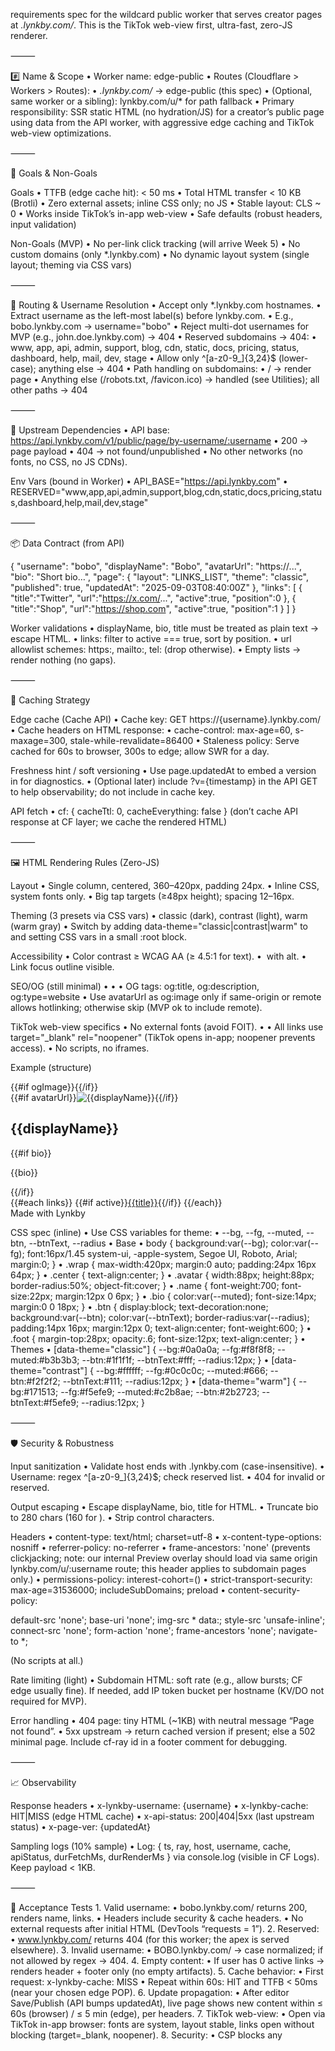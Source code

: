 requirements spec for the wildcard public worker that serves creator pages at *.lynkby.com/*. This is the TikTok web-view first, ultra-fast, zero-JS renderer.

⸻

#️⃣ Name & Scope
	•	Worker name: edge-public
	•	Routes (Cloudflare > Workers > Routes):
	•	*.lynkby.com/* → edge-public (this spec)
	•	(Optional, same worker or a sibling): lynkby.com/u/* for path fallback
	•	Primary responsibility: SSR static HTML (no hydration/JS) for a creator’s public page using data from the API worker, with aggressive edge caching and TikTok web-view optimizations.

⸻

🎯 Goals & Non-Goals

Goals
	•	TTFB (edge cache hit): < 50 ms
	•	Total HTML transfer < 10 KB (Brotli)
	•	Zero external assets; inline CSS only; no JS
	•	Stable layout: CLS ~ 0
	•	Works inside TikTok’s in-app web-view
	•	Safe defaults (robust headers, input validation)

Non-Goals (MVP)
	•	No per-link click tracking (will arrive Week 5)
	•	No custom domains (only *.lynkby.com)
	•	No dynamic layout system (single layout; theming via CSS vars)

⸻

🧭 Routing & Username Resolution
	•	Accept only *.lynkby.com hostnames.
	•	Extract username as the left-most label(s) before lynkby.com.
	•	E.g., bobo.lynkby.com → username="bobo"
	•	Reject multi-dot usernames for MVP (e.g., john.doe.lynkby.com) → 404
	•	Reserved subdomains → 404:
	•	www, app, api, admin, support, blog, cdn, static, docs, pricing, status, dashboard, help, mail, dev, stage
	•	Allow only ^[a-z0-9_]{3,24}$ (lower-case); anything else → 404
	•	Path handling on subdomains:
	•	/ → render page
	•	Anything else (/robots.txt, /favicon.ico) → handled (see Utilities); all other paths → 404

⸻

🔌 Upstream Dependencies
	•	API base: https://api.lynkby.com/v1/public/page/by-username/:username
	•	200 → page payload
	•	404 → not found/unpublished
	•	No other networks (no fonts, no CSS, no JS CDNs).

Env Vars (bound in Worker)
	•	API_BASE="https://api.lynkby.com"
	•	RESERVED="www,app,api,admin,support,blog,cdn,static,docs,pricing,status,dashboard,help,mail,dev,stage"

⸻

📦 Data Contract (from API)

{
  "username": "bobo",
  "displayName": "Bobo",
  "avatarUrl": "https://...",
  "bio": "Short bio…",
  "page": {
    "layout": "LINKS_LIST",
    "theme": "classic",
    "published": true,
    "updatedAt": "2025-09-03T08:40:00Z"
  },
  "links": [
    { "title":"Twitter", "url":"https://x.com/...", "active":true, "position":0 },
    { "title":"Shop", "url":"https://shop.com", "active":true, "position":1 }
  ]
}

Worker validations
	•	displayName, bio, title must be treated as plain text → escape HTML.
	•	links: filter to active === true, sort by position.
	•	url allowlist schemes: https:, mailto:, tel: (drop otherwise).
	•	Empty lists → render nothing (no gaps).

⸻

🧠 Caching Strategy

Edge cache (Cache API)
	•	Cache key: GET https://{username}.lynkby.com/
	•	Cache headers on HTML response:
	•	cache-control: max-age=60, s-maxage=300, stale-while-revalidate=86400
	•	Staleness policy: Serve cached for 60s to browser, 300s to edge; allow SWR for a day.

Freshness hint / soft versioning
	•	Use page.updatedAt to embed a version in <meta name="x-page-ver" content="..."> for diagnostics.
	•	(Optional later) include ?v={timestamp} in the API GET to help observability; do not include in cache key.

API fetch
	•	cf: { cacheTtl: 0, cacheEverything: false } (don’t cache API response at CF layer; we cache the rendered HTML)

⸻

🖼️ HTML Rendering Rules (Zero-JS)

Layout
	•	Single column, centered, 360–420px, padding 24px.
	•	Inline CSS, system fonts only.
	•	Big tap targets (≥48px height); spacing 12–16px.

Theming (3 presets via CSS vars)
	•	classic (dark), contrast (light), warm (warm gray)
	•	Switch by adding data-theme="classic|contrast|warm" to <body> and setting CSS vars in a small :root block.

Accessibility
	•	Color contrast ≥ WCAG AA (≥ 4.5:1 for text).
	•	<img> with alt.
	•	Link focus outline visible.

SEO/OG (still minimal)
	•	<title>{displayName} | Lynkby</title>
	•	<meta name="description" content="{bio (truncated 160)}">
	•	OG tags: og:title, og:description, og:type=website
	•	Use avatarUrl as og:image only if same-origin or remote allows hotlinking; otherwise skip (MVP ok to include remote).

TikTok web-view specifics
	•	No external fonts (avoid FOIT).
	•	<meta name="format-detection" content="telephone=no">
	•	All links use target="_blank" rel="noopener" (TikTok opens in-app; noopener prevents access).
	•	No scripts, no iframes.

Example (structure)

<!doctype html>
<html lang="en">
<head>
  <meta charset="utf-8">
  <meta name="viewport" content="width=device-width, initial-scale=1, viewport-fit=cover">
  <meta name="format-detection" content="telephone=no">
  <title>{{displayName}} | Lynkby</title>
  <meta name="description" content="{{bio160}}">
  <meta property="og:title" content="{{displayName}} on Lynkby">
  <meta property="og:description" content="{{bio160}}">
  {{#if ogImage}}<meta property="og:image" content="{{ogImage}}">{{/if}}
  <meta name="x-page-ver" content="{{updatedAt}}">
  <link rel="icon" href="data:,">
  <style>/* ~1.5–2.5KB inline CSS; see CSS spec below */</style>
</head>
<body data-theme="{{theme}}">
  <main class="wrap">
    <section class="center">
      {{#if avatarUrl}}<img class="avatar" src="{{avatarUrl}}" alt="{{displayName}}"/>{{/if}}
      <h1 class="name">{{displayName}}</h1>
      {{#if bio}}<p class="bio">{{bio}}</p>{{/if}}
    </section>
    <nav>
      {{#each links}}
        {{#if active}}<a class="btn" href="{{url}}" target="_blank" rel="noopener">{{title}}</a>{{/if}}
      {{/each}}
    </nav>
    <footer class="foot">Made with Lynkby</footer>
  </main>
</body>
</html>

CSS spec (inline)
	•	Use CSS variables for theme:
	•	--bg, --fg, --muted, --btn, --btnText, --radius
	•	Base
	•	body { background:var(--bg); color:var(--fg); font:16px/1.45 system-ui, -apple-system, Segoe UI, Roboto, Arial; margin:0; }
	•	.wrap { max-width:420px; margin:0 auto; padding:24px 16px 64px; }
	•	.center { text-align:center; }
	•	.avatar { width:88px; height:88px; border-radius:50%; object-fit:cover; }
	•	.name { font-weight:700; font-size:22px; margin:12px 0 6px; }
	•	.bio { color:var(--muted); font-size:14px; margin:0 0 18px; }
	•	.btn { display:block; text-decoration:none; background:var(--btn); color:var(--btnText); border-radius:var(--radius); padding:14px 16px; margin:12px 0; text-align:center; font-weight:600; }
	•	.foot { margin-top:28px; opacity:.6; font-size:12px; text-align:center; }
	•	Themes
	•	[data-theme="classic"] { --bg:#0a0a0a; --fg:#f8f8f8; --muted:#b3b3b3; --btn:#1f1f1f; --btnText:#fff; --radius:12px; }
	•	[data-theme="contrast"] { --bg:#ffffff; --fg:#0c0c0c; --muted:#666; --btn:#f2f2f2; --btnText:#111; --radius:12px; }
	•	[data-theme="warm"] { --bg:#171513; --fg:#f5efe9; --muted:#c2b8ae; --btn:#2b2723; --btnText:#f5efe9; --radius:12px; }

⸻

🛡️ Security & Robustness

Input sanitization
	•	Validate host ends with .lynkby.com (case-insensitive).
	•	Username: regex ^[a-z0-9_]{3,24}$; check reserved list.
	•	404 for invalid or reserved.

Output escaping
	•	Escape displayName, bio, title for HTML.
	•	Truncate bio to 280 chars (160 for <meta>).
	•	Strip control characters.

Headers
	•	content-type: text/html; charset=utf-8
	•	x-content-type-options: nosniff
	•	referrer-policy: no-referrer
	•	frame-ancestors: 'none' (prevents clickjacking; note: our internal Preview overlay should load via same origin lynkby.com/u/:username route; this header applies to subdomain pages only.)
	•	permissions-policy: interest-cohort=()
	•	strict-transport-security: max-age=31536000; includeSubDomains; preload
	•	content-security-policy:

default-src 'none';
base-uri 'none';
img-src * data:;
style-src 'unsafe-inline';
connect-src 'none';
form-action 'none';
frame-ancestors 'none';
navigate-to *;

(No scripts at all.)

Rate limiting (light)
	•	Subdomain HTML: soft rate (e.g., allow bursts; CF edge usually fine). If needed, add IP token bucket per hostname (KV/DO not required for MVP).

Error handling
	•	404 page: tiny HTML (~1KB) with neutral message “Page not found”.
	•	5xx upstream → return cached version if present; else a 502 minimal page. Include cf-ray id in a footer comment for debugging.

⸻

📈 Observability

Response headers
	•	x-lynkby-username: {username}
	•	x-lynkby-cache: HIT|MISS (edge HTML cache)
	•	x-api-status: 200|404|5xx (last upstream status)
	•	x-page-ver: {updatedAt}

Sampling logs (10% sample)
	•	Log: { ts, ray, host, username, cache, apiStatus, durFetchMs, durRenderMs } via console.log (visible in CF Logs). Keep payload < 1KB.

⸻

🧪 Acceptance Tests
	1.	Valid username:
	•	bobo.lynkby.com/ returns 200, renders name, links.
	•	Headers include security & cache headers.
	•	No external requests after initial HTML (DevTools “requests = 1”).
	2.	Reserved:
	•	www.lynkby.com/ returns 404 (for this worker; the apex is served elsewhere).
	3.	Invalid username:
	•	BOBO.lynkby.com/ → case normalized; if not allowed by regex → 404.
	4.	Empty content:
	•	If user has 0 active links → renders header + footer only (no empty artifacts).
	5.	Cache behavior:
	•	First request: x-lynkby-cache: MISS
	•	Repeat within 60s: HIT and TTFB < 50ms (near your chosen edge POP).
	6.	Update propagation:
	•	After editor Save/Publish (API bumps updatedAt), live page shows new content within ≤ 60s (browser) / ≤ 5 min (edge), per headers.
	7.	TikTok web-view:
	•	Open via TikTok in-app browser: fonts are system, layout stable, links open without blocking (target=_blank, noopener).
	8.	Security:
	•	CSP blocks any <script> injection attempts (manually modify HTML locally to test).
	•	XSS attempt via title="<img onerror=alert(1)>” renders escaped text, not HTML.

⸻

⚙️ Pseudocode (Worker)

export default {
  async fetch(req, env, ctx) {
    const url = new URL(req.url);
    const host = url.hostname.toLowerCase();

    if (!host.endsWith(".lynkby.com")) return notFound();

    // Only root path on subdomain is supported
    if (url.pathname !== "/" && url.pathname !== "/robots.txt" && url.pathname !== "/favicon.ico")
      return notFound();

    if (url.pathname === "/robots.txt") return robots();
    if (url.pathname === "/favicon.ico") return tinyFavicon(); // data uri or 204

    const username = extractUsername(host);
    if (!username || isReserved(username, env)) return notFound();

    const cache = caches.default;
    const cacheKey = new Request(`https://${host}/`, { method: "GET" });

    const cached = await cache.match(cacheKey);
    if (cached) return withStdHeaders(cached, { cache: "HIT", username });

    // Miss → fetch API
    const apiUrl = `${env.API_BASE}/v1/public/page/by-username/${encodeURIComponent(username)}`;
    const t0 = Date.now();
    const apiRes = await fetch(apiUrl, { cf: { cacheTtl: 0, cacheEverything: false }});
    const apiStatus = apiRes.status;
    if (apiStatus !== 200) return notFound({ username, apiStatus });

    const data = await apiRes.json();
    const html = renderHtml(data); // escape fields, apply theme, build buttons

    const res = new Response(html, {
      headers: {
        "content-type": "text/html; charset=utf-8",
        "cache-control": "max-age=60, s-maxage=300, stale-while-revalidate=86400",
        ...securityHeaders(data.page?.updatedAt)
      }
    });

    ctx.waitUntil(cache.put(cacheKey, res.clone()));
    return withStdHeaders(res, { cache: "MISS", username, apiStatus });
  }
};


⸻

🧩 Utilities to Implement
	•	extractUsername(host: string): string | null
	•	isReserved(name: string, env): boolean
	•	escapeHtml(s: string): string
	•	truncate(s: string, n: number): string
	•	securityHeaders(updatedAt?: string): Record<string,string>
	•	withStdHeaders(res: Response, meta: {cache:string, username:string, apiStatus?:number})
	•	Adds x-lynkby-username, x-lynkby-cache, x-api-status, x-page-ver
	•	robots() → allow all (User-agent: *\nAllow: /\n)
	•	tinyFavicon() → 204 No Content or tiny data URI
	•	notFound(meta?) → minimal HTML + appropriate headers

⸻

🚀 Performance Budget Checklist
	•	Inline CSS ≤ 2.5 KB (Brotli)
	•	HTML total ≤ 10 KB (Brotli)
	•	No blocking fonts / JS
	•	s-maxage ≥ 300s at edge; max-age ≥ 60s for browsers
	•	Images unmodified (hotlink OK for MVP). If avatars cause slowness later, add an image proxy with resizing in a separate worker.

⸻

📝 Future Hooks (Backlog)
	•	Click tracking via <a ping="/t"> (no JS) + single /t endpoint (rate-limited)
	•	Per-username purge endpoint signed with HMAC (when you want instant invalidation)
	•	Card/Grid layout (Week 6) toggled via page.layout
	•	OG image generator worker (R2/KV cached images)
	•	Custom domains (CNAME to apex) with HTTP challenge handling

⸻

This is everything you need to implement the *.lynkby.com/* worker cleanly, safely, and fast for TikTok’s web-view—while leaving room for analytics and pro layouts later without re-architecting.


-----

The preview in the dashboard must render the exact same HTML as the public page. Here’s a clean way to guarantee 1:1 parity without copy-pasting templates (and with instant, cache-proof preview).

Plan: Single Source of Truth Renderer

1) Create a shared renderer package
	•	Workspace package: packages/public-renderer
	•	Export:

export type PublicPageData = {
  username: string
  displayName?: string
  avatarUrl?: string
  bio?: string
  page: { layout: 'LINKS_LIST'; theme: 'classic'|'contrast'|'warm'; published: boolean; updatedAt?: string }
  links: Array<{ title: string; url: string; active: boolean; position: number }>
}

export type RenderOptions = {
  // Controls CSP/frame policy differences between public page vs embedded preview
  mode: 'public' | 'embed'
  // Optional: used in diagnostics/meta
  requestHost?: string
}

export function renderHtml(data: PublicPageData, opts: RenderOptions): string
export function escapeHtml(s?: string, maxLen?: number): string


	•	Responsibilities:
	•	Build the full zero-JS HTML string (inline CSS, meta/OG, theme vars).
	•	Escape all user content (displayName, bio, link titles).
	•	Apply identical structure/styles for both public and preview.
	•	Accept mode to slightly adjust security headers (see below), not markup.

Used by:
	•	edge-public worker (*.lynkby.com/*)
	•	Dashboard (for server-rendered preview endpoint) OR the root worker (lynkby.com/preview/*)

This eliminates divergence and guarantees pixel parity.

⸻

2) Headers & Embedding (CSP/frame-ancestors)

Your current public worker (subdomains) sets:
	•	frame-ancestors: 'none'  ➜ Good for public, but blocks preview if you iframe it.

Solution:
	•	Keep public subdomain strict.
	•	Add a dedicated preview endpoint on the root domain that relaxes only the frame policy:
	•	frame-ancestors: 'self' https://app.lynkby.com
	•	Or, if you insist on reusing the subdomain, support a strictly internal query flag:
	•	?embed=1&sig=<HMAC> ➜ When valid, return headers for embedding.
	•	Safer to keep preview on the root domain to avoid loosening subdomain security.

Header sets:

Public (subdomain, cacheable):

content-type: text/html; charset=utf-8
cache-control: max-age=60, s-maxage=300, stale-while-revalidate=86400
x-content-type-options: nosniff
referrer-policy: no-referrer
strict-transport-security: max-age=31536000; includeSubDomains; preload
content-security-policy:
  default-src 'none';
  base-uri 'none';
  img-src * data:;
  style-src 'unsafe-inline';
  connect-src 'none';
  form-action 'none';
  frame-ancestors 'none';
  navigate-to *;

Embed (root preview, non-cache or private cache):

content-type: text/html; charset=utf-8
cache-control: no-store   // or very small max-age to reflect drafts
x-content-type-options: nosniff
referrer-policy: no-referrer
strict-transport-security: max-age=31536000; includeSubDomains; preload
content-security-policy:
  default-src 'none';
  base-uri 'none';
  img-src * data:;
  style-src 'unsafe-inline';
  connect-src 'none';
  form-action 'none';
  frame-ancestors 'self' https://app.lynkby.com;
  navigate-to *;


⸻

3) Preview Architecture (identical HTML, instant)

Option A (recommended): Root preview endpoint
	•	Route: lynkby.com/preview/:username
	•	Who serves it: the same edge worker (or a sibling) on the root domain.
	•	Data source: draft data from a private API (/v1/me/page/preview/:username) with dashboard auth → the worker calls API with a short-lived bearer provided by the dashboard (or a worker-to-API service token).
	•	Cache: no-store (always fresh so the editor shows instant changes).
	•	Headers: embed mode (see above).
	•	Dashboard UI: iframe https://lynkby.com/preview/${username}?t=${Date.now()} (the t busts any intermediary caches if present).

Option B: Subdomain with signed embed
	•	Route: https://{username}.lynkby.com/?embed=1&sig=...
	•	Signature: HMAC over {username}.{ts} with a shared secret (sig=hex(hmacSHA256(secret, payload)), ts<=60s)
	•	Headers: embed mode only when signature valid; else public mode.
	•	Risk: mixing public and private concerns on subdomain. Option A is cleaner.

⸻

4) Data: “Draft vs Published”

For preview to reflect unsaved or just-saved (but not yet cached) changes:
	•	API additions:
	•	GET /v1/me/page/preview/:username (auth required): returns exactly the same JSON shape as public, but from draft state (editor buffer) or the latest saved DB state (no publication check, no filtering).
	•	The renderer doesn’t care; it only needs the same contract.
	•	Editor flow:
	•	On each save, update DB and show preview iframe. No cache delays, because preview uses draft endpoint and no-store.
	•	Public page remains cache-friendly, updates visible within ~60s per your current policy.

⸻

5) Worker wiring (who calls the renderer)

edge-public (subdomains)
	•	Extract username
	•	Fetch public API JSON
	•	Call renderHtml(data, { mode: 'public', requestHost: host })
	•	Return HTML + public headers
	•	Cache HTML at edge (as you already do)

root preview (dashboard iframe)
	•	Validate user session (cookie/JWT → either verified in the API or via worker → API)
	•	Fetch preview API JSON (auth)
	•	Call renderHtml(data, { mode: 'embed', requestHost: host })
	•	Return HTML + embed headers
	•	cache-control: no-store

The markup & CSS are identical, only headers and data source differ.

⸻

6) Parity Guardrails (tests)
	•	Golden snapshot test in packages/public-renderer:
	•	Feed a fixed PublicPageData fixture
	•	Assert produced HTML snapshot (CI fails on unintended changes)
	•	Visual diff (optional): render the same HTML in a headless browser (Playwright) and screenshot both endpoints (/preview and subdomain mock); fail if pixels differ by > 1–2%.
	•	Contract test: Both endpoints must produce identical <body> innerHTML for the same input payload (strip <head> if meta differs only in CSP).

⸻

7) Dashboard integration details
	•	Editor preview container: 375×667 px, border-radius 16, shadow; on desktop center it; on mobile make it full-width with max-height and scroll.
	•	Preview refresh triggers:
	•	After successful save → refresh iframe src with updated ?t=${Date.now()}
	•	Manual “Refresh Preview” icon in the preview toolbar (helpful during theme tweaks)
	•	Fallback text: if preview load fails, show a tiny alert with a “Open live page” link.

⸻

8) Acceptance Criteria
	•	packages/public-renderer is the only source of HTML/CSS for public pages and preview.
	•	*.lynkby.com and lynkby.com/preview/:username produce identical markup for the same data (checked via tests).
	•	Preview loads instantly after save (no cache delay).
	•	Public page keeps fast caching; updates appear within your 60s window.
	•	Public pages cannot be embedded (frame-ancestors 'none'), preview can be embedded by the dashboard only.
	•	No external assets, no JS; HTML payload ≤ 10KB (brotli), CSS ≤ 2.5KB.
	•	All user strings are HTML-escaped in one place (renderer).
	•	Both endpoints pass the same accessibility/contrast checks.

⸻

9) Minimal code skeletons

Renderer (package)

// packages/public-renderer/src/index.ts
export function renderHtml(data: PublicPageData, opts: RenderOptions): string {
  const esc = (s?: string, n?: number) => escapeHtml(s, n)
  const theme = data.page?.theme ?? 'classic'
  const updatedAt = data.page?.updatedAt ?? ''
  const safeLinks = (data.links ?? [])
    .filter(l => l?.active)
    .sort((a,b) => (a.position ?? 0) - (b.position ?? 0))
    .filter(l => /^https:|^mailto:|^tel:/.test(l.url || ''))

  // … build identical HTML with inline CSS (same as your public worker spec) …
  return `<!doctype html>...`
}

Public worker uses it

import { renderHtml } from '@lynkby/public-renderer'

const html = renderHtml(data, { mode: 'public', requestHost: host })

Preview endpoint uses it

import { renderHtml } from '@lynkby/public-renderer'

const html = renderHtml(data, { mode: 'embed', requestHost: host })


⸻

This setup keeps your preview and production perfectly in lock-step forever, while still honoring the different security and caching needs of each surface.